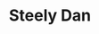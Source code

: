 ---
title: "Steely Dan"
summary: "US Rock band from New York, formed in 1972 by Walter Becker and Donald Fagen. Inducted into Rock And Roll Hall of Fame in 2001 ."
image: "steely-dan.jpg"
apple_music_artist_url: "https://music.apple.com/gb/artist/steely-dan/59606"
---